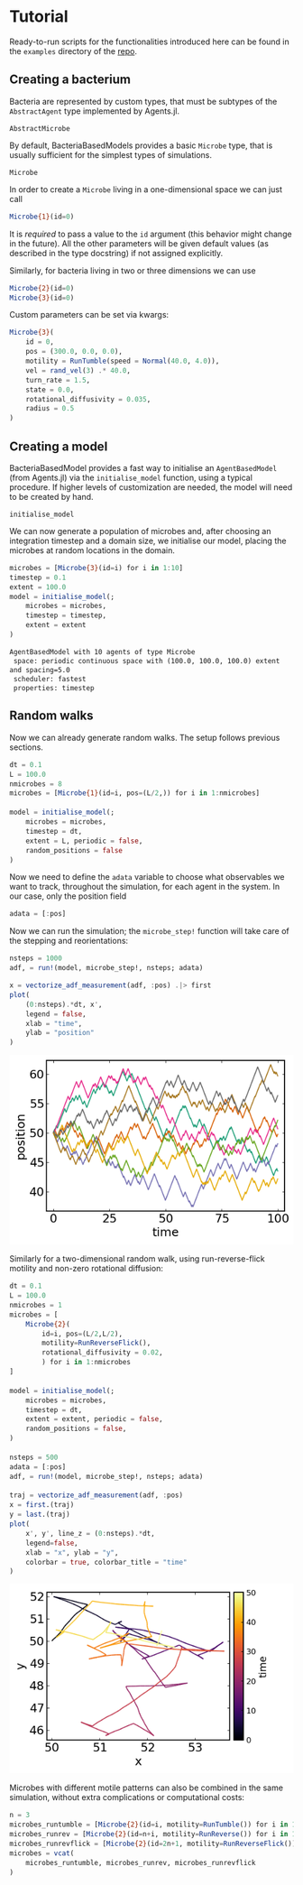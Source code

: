 # Tutorial
Ready-to-run scripts for the functionalities introduced here can be found in the `examples` directory of the [repo](https://github.com/mastrof/BacteriaBasedModels).

## Creating a bacterium
Bacteria are represented by custom types, that must be subtypes of the `AbstractAgent` type implemented by Agents.jl.
```@docs
AbstractMicrobe
```
By default, BacteriaBasedModels provides a basic `Microbe` type, that is usually sufficient for the simplest types of simulations.
```@docs
Microbe
```

In order to create a `Microbe` living in a one-dimensional space we can just call
```julia
Microbe{1}(id=0)
```
It is *required* to pass a value to the `id` argument (this behavior might change in the future).
All the other parameters will be given default values (as described in the type docstring) if not assigned explicitly.

Similarly, for bacteria living in two or three dimensions we can use
```julia
Microbe{2}(id=0)
Microbe{3}(id=0)
```

Custom parameters can be set via kwargs:
```julia
Microbe{3}(
    id = 0,
    pos = (300.0, 0.0, 0.0),
    motility = RunTumble(speed = Normal(40.0, 4.0)),
    vel = rand_vel(3) .* 40.0,
    turn_rate = 1.5,
    state = 0.0,
    rotational_diffusivity = 0.035,
    radius = 0.5
)
```

## Creating a model
BacteriaBasedModel provides a fast way to initialise an `AgentBasedModel` (from Agents.jl) via the
`initialise_model` function, using a typical procedure.
If higher levels of customization are needed, the model will need to be created by hand.
```@docs
initialise_model
```

We can now generate a population of microbes and, after choosing an integration timestep and a domain size, we initialise our model, placing the microbes at random locations in the domain.
```julia
microbes = [Microbe{3}(id=i) for i in 1:10]
timestep = 0.1
extent = 100.0
model = initialise_model(;
    microbes = microbes,
    timestep = timestep,
    extent = extent
)
```

```
AgentBasedModel with 10 agents of type Microbe
 space: periodic continuous space with (100.0, 100.0, 100.0) extent and spacing=5.0
 scheduler: fastest
 properties: timestep
```


## Random walks
Now we can already generate random walks.
The setup follows previous sections.
```julia
dt = 0.1
L = 100.0
nmicrobes = 8
microbes = [Microbe{1}(id=i, pos=(L/2,)) for i in 1:nmicrobes]

model = initialise_model(;
    microbes = microbes,
    timestep = dt,
    extent = L, periodic = false,
    random_positions = false
)
```

Now we need to define the `adata` variable to choose what observables we want to track, throughout the simulation, for each agent in the system. In our case, only the position field
```julia
adata = [:pos]
```
Now we can run the simulation; the `microbe_step!` function will take care of the stepping and reorientations:
```julia
nsteps = 1000
adf, = run!(model, microbe_step!, nsteps; adata)
```

```julia
x = vectorize_adf_measurement(adf, :pos) .|> first
plot(
    (0:nsteps).*dt, x',
    legend = false,
    xlab = "time",
    ylab = "position"
)
```
![One-dimensional random walks of 8 microbes starting from same position](random_walk_1d.png)

Similarly for a two-dimensional random walk, using run-reverse-flick motility and non-zero rotational diffusion:
```julia
dt = 0.1
L = 100.0
nmicrobes = 1
microbes = [
    Microbe{2}(
        id=i, pos=(L/2,L/2),
        motility=RunReverseFlick(),
        rotational_diffusivity = 0.02,
        ) for i in 1:nmicrobes
]

model = initialise_model(;
    microbes = microbes,
    timestep = dt,
    extent = extent, periodic = false,
    random_positions = false,
)

nsteps = 500
adata = [:pos]
adf, = run!(model, microbe_step!, nsteps; adata)

traj = vectorize_adf_measurement(adf, :pos)
x = first.(traj)
y = last.(traj)
plot(
    x', y', line_z = (0:nsteps).*dt,
    legend=false,
    xlab = "x", ylab = "y",
    colorbar = true, colorbar_title = "time"
)
```
![Two-dimensional random walk using run-reverse-flick motility](random_walk_2d.png)


Microbes with different motile patterns can also be combined in the same simulation, without extra complications or computational costs:
```julia
n = 3
microbes_runtumble = [Microbe{2}(id=i, motility=RunTumble()) for i in 1:n]
microbes_runrev = [Microbe{2}(id=n+i, motility=RunReverse()) for i in 1:n]
microbes_runrevflick = [Microbe{2}(id=2n+1, motility=RunReverseFlick()) for i in 1:n]
microbes = vcat(
    microbes_runtumble, microbes_runrev, microbes_runrevflick
)
```